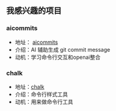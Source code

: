 ## 我感兴趣的项目
### aicommits
* 地址： [aicommits](https://github.com/Nutlope/aicommits)
* 介绍：AI 辅助生成 git commit message
* 动机：学习命令行交互和openai整合

### chalk
* 地址：[chalk](https://github.com/chalk/chalk)
* 介绍：命令行样式工具
* 动机：用来做命令行工具
